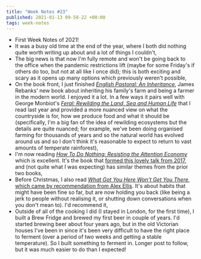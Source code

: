 ```yaml
---
title: "Week Notes #23"
published: 2021-01-13 09-58-22 +00:00
tags: week-notes
---
```


* First Week Notes of 2021!
* It was a busy old time at the end of the year, where I both did nothing quite
  worth writing up about and a lot of things I couldn't,
* The big news is that now I'm fully remote and won't be going back to the
  office when the pandemic restrictions lift (maybe for some Friday's if others
  do too, but not at all like I once did); this is both exciting and scary as
  it opens up many options which previously weren't possible,
* On the book front, I just finished [_English Pastoral: An Inheritance_][8],
  James Rebanks' new book about inheriting his family's farm and being a farmer
  in the modern world. I enjoyed it a lot. In a few ways it pairs well with
  George Monbiot's [_Feral: Rewilding the Land, Sea and Human Life_][9] that I
  read last year and provided a more nuanced view on what the countryside is
  for, how we produce food and what it should be (specifically, I'm a big fan
  of the idea of rewilding ecosystems but the details are quite nuanced; for
  example, we've been doing organised farming for thousands of years and so the
  natural world has evolved around us and so I don't think it's reasonable to
  expect to return to vast amounts of temperate rainforest),
* I'm now reading [_How To Do Nothing: Resisting the Attention Economy_][10]
  which is excellent. It's the book that [formed this lovely talk from
  2017][11], and (not quite what I was expecting) has similar themes from the
  prior two books,
* Before Christmas, I also read [_What Got You Here Won't Get You There_][2],
  [which came by recommendation from Alex Ellis][1]. It's about habits that
  might have been fine so far, but are now holding you back (like being a jerk
  to people without realising it, or shutting down conversations when you don't
  mean to). I'd recommend it,
* Outside of all of the cooking I did (I stayed in London, for the first time),
  I built a Brew Fridge and brewed my first beer in couple of years. I'd
  started brewing beer about four years ago, but in the old Victorian houses
  I've been in since it's been very difficult to have the right place to
  ferment (over a period of two weeks and getting a stable temperature). So I
  built something to ferment in. Longer post to follow, but it was much easier
  to do than I expected!

[1]: https://github.com/readme/alex-ellis
[2]: https://uk.bookshop.org/books/what-got-you-here-won-t-get-you-there-how-successful-people-become-even-more-successful/9781846681370
[8]: https://uk.bookshop.org/books/english-pastoral-an-inheritance-the-sunday-times-bestseller-from-the-author-of-the-shepherd-s-life/9780141982571
[9]: https://uk.bookshop.org/books/feral-rewilding-the-land-sea-and-human-life/9780141975580
[10]: https://uk.bookshop.org/books/how-to-do-nothing-resisting-the-attention-economy/9781612197494
[11]: https://medium.com/@the_jennitaur/how-to-do-nothing-57e100f59bbb
